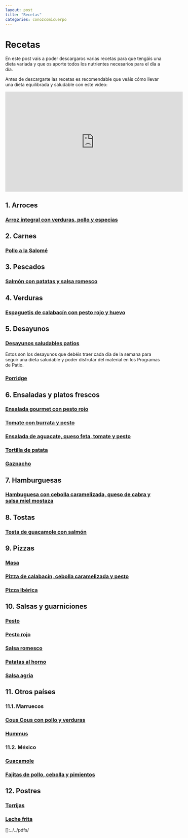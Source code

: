 ```yaml
---
layout: post
title: "Recetas"
categories: conozcomicuerpo
---
```


# Recetas

En este post vais a poder descargaros varias recetas para que tengáis una dieta variada y que os aporte todos los nutrientes necesarios para el día a día.

Antes de descargarte las recetas es recomendable que veáis cómo llevar una dieta equilibrada y saludable con este vídeo:

<iframe width="560" height="315" src="https://www.youtube.com/embed/Wr0_wULJnBE" title="YouTube video player" frameborder="0" allow="accelerometer; autoplay; clipboard-write; encrypted-media; gyroscope; picture-in-picture" allowfullscreen></iframe>


## 1. Arroces

### [Arroz integral con verduras, pollo y especias](https:///danieledufis.github.io/pdfs/Receta-Arroz%20con%20Verduras%2C%20Pollo%20y%20Especias.pdf)

## 2. Carnes

### [Pollo a la Salomé](https://danieledufis.github.io/pdfs/Receta-Pollo%20a%20la%20Salom%C3%A9.pdf)

## 3. Pescados

### [Salmón con patatas y salsa romesco](https://danieledufis.github.io/pdfs/Receta-Salm%C3%B3n%20con%20Patatas%20y%20Salsa%20Romesco.pdf)

## 4. Verduras

### [Espaguetis de calabacín con pesto rojo y huevo](https://danieledufis.github.io/pdfs/Receta-Espaguetis%20de%20Calabacin.pdf)

## 5. Desayunos

### [Desayunos saludables patios](https://danieledufis.github.io/pdfs/Receta-DESAYUNOS%20SALUDABLES.pdf)
Estos son los desayunos que debéis traer cada día de la semana para seguir una dieta saludable y poder disfrutar del material en los Programas de Patio.

### [Porridge](https://danieledufis.github.io/pdfs/Receta-Porridge.pdf)

## 6. Ensaladas y platos frescos

### [Ensalada gourmet con pesto rojo](https://danieledufis.github.io/pdfs/Receta-Ensalada%20Gourmet.pdf)

### [Tomate con burrata y pesto](https://danieledufis.github.io/pdfs/Receta-Tomate%20Rosa%20con%20Pesto%20y%20Burrata.pdf)

### [Ensalada de aguacate, queso feta, tomate y pesto](https://danieledufis.github.io/pdfs/Receta-Ensalada%20de%20Aguaca)

### [Tortilla de patata](https://danieledufis.github.io/pdfs/Receta-Tortilla%20de%20patata.pdf)

### [Gazpacho](https://danieledufis.github.io/pdfs/Receta-Gazpacho.pdf)

## 7. Hamburguesas

### [Hambuguesa con cebolla caramelizada, queso de cabra y salsa miel mostaza](https://danieledufis.github.io/pdfs/Receta-Hamburguesa%20con%20Cebolla.pdf)

## 8. Tostas

### [Tosta de guacamole con salmón](https://danieledufis.github.io/pdfs/Receta-Tostas%20de%20Guacamole%20de%20Salm%C3%B3n.pdf)

## 9. Pizzas

### [Masa](https://danieledufis.github.io/pdfs/Receta-Masa%20Pizza.pdf)

### [Pizza de calabacín, cebolla caramelizada y pesto](https://danieledufis.github.io/pdfs/Receta-Pizza%20Calabacin.pdf)

### [Pizza Ibérica](https://danieledufis.github.io/pdfs/Receta-Pizza%20Ib%C3%A9rica.pdf)

## 10. Salsas y guarniciones

### [Pesto](https://danieledufis.github.io/pdfs/Receta-Pesto%20Verde.pdf)

### [Pesto rojo](https://danieledufis.github.io/pdfs/Receta-Pesto%20Rojo.pdf)

### [Salsa romesco](https://danieledufis.github.io/pdfs/Receta-Salsa%20Romesco.pdf)

### [Patatas al horno](https://danieledufis.github.io/pdfs/Receta-Patatas%20al%20Horno.pdf)

### [Salsa  agria](https:///danieledufis.github.io/pdfs/Receta-Salsa%20Agria.pdf)

## 11. Otros países

###  11.1. Marruecos

### [Cous Cous con pollo y verduras](https://danieledufis.github.io/pdfs/Receta-Cous%20Cous%20con%20Pollo%20y%20Verduras.pdf)

### [Hummus]()

###  11.2. México

### [Guacamole](https://danieledufis.github.io/pdfs/Receta-Guacamole.pdf)

### [Fajitas de pollo, cebolla y pimientos](https://danieledufis.github.io/pdfs/Receta-Fajitas%20de%20Pollo.pdf)

## 12. Postres

### [Torrijas](https://danieledufis.github.io/pdfs/Receta-Torrijas.pdf)

### [Leche frita](https://danieledufis.github.io/pdfs/Receta-Leche%20Frita.pdf)


[Arroz integral con verduras, pollo y especias]:../../pdfs/Receta-Arroz%20con%20Verduras%2C%20Pollo%20y%20Especias.pdf
[Pollo a la Salomé]:../../pdfs/Receta-Pollo%20a%20la%20Salom%C3%A9.pdf
[Salmón con patas y salsa romesco]:../../pdfs/Receta-Salm%C3%B3n%20con%20Patatas%20y%20Salsa%20Romesco.pdf
[Espaguetis de calabacín con pesto rojo y huevo]:../../pdfs/Receta-Espaguetis%20de%20Calabacin.pdf
[Desayunos saludables patios]:../../pdfs/Receta-DESAYUNOS%20SALUDABLES.pdf
[Porridge]:../../pdfs/Receta-Porridge.pdf
[Ensalada gourmet con pesto rojo]:../../pdfs/Receta-Ensalada%20Gourmet.pdf
[Tomate con burrata y pesto]:../../pdfs/Receta-Tomate%20Rosa%20con%20Pesto%20y%20Burrata.pdf
[Ensalada de aguacate, queso feta, tomate y pesto]:../../pdfs/Receta-Ensalada%20de%20Aguacate.pdf
[Tortilla de patata]:../../pdfs/Receta-Tortilla%20de%20patata.pdf
[Gazpacho]:../../Receta-Gazpacho.pdf
[Hamburguesa con cebolla caramelizada, queso de cabra y salsa miel mostaza]:../../pdfs/Receta-Hamburguesa%20con%20Cebolla.pdf
[Tosta de guacamole con salmón]:../../pdfs/Receta-Tostas%20de%20Guacamole%20de%20Salm%C3%B3n.pdf
[Masa]:../../pdfs/Receta-Masa%20Pizza.pdf
[Pizza de calabacín, cebolla caramelizada y pesto]:../../pdfs/Receta-Pizza%20Calabacin.pdf
[Pizza ibérica]:../../pdfs/Receta-Pizza%20Ib%C3%A9rica.pdf
[Pesto]:../../pdfs/Receta-Pesto%20Verde.pdf
[Pesto rojo]:../../pdfs/Receta-Pesto%20Rojo.pdf
[Salsa romesco]:../../pdfs/Receta-Salsa%20Romesco.pdf
[Patatas al horno]:../../pdfs/Receta-Patatas%20al%20Horno.pdf
[Salsa agria]:../../pdfs/Receta-Salsa%20Agria.pdf
[Cous cous con pollo y verduras]:../../pdfs/Receta-Cous%20Cous%20con%20Pollo%20y%20Verduras.pdf
[Hummus]:../../pdfs/
[Guacamole]:../../pdfs/Receta-Guacamole.pdf

[Fajitas de pollo, cebolla y pimientos]:../../pdfs/Receta-Fajitas%20de%20Pollo.pdf
[Torrijas]:../../pdfs/Receta-Torrijas.pdf
[Leche frita]:../../pdfs/Receta-Leche%20Frita.pdf

[]:../../pdfs/
